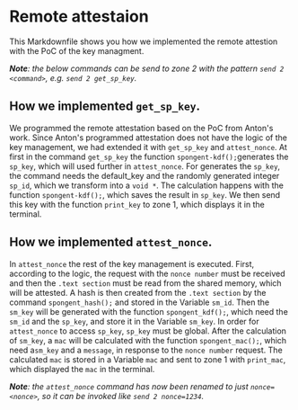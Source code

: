 # Remote attestaion
This Markdownfile shows you how we implemented the remote attestion with the PoC of the key managment.

_**Note**: the below commands can be send to zone 2 with the pattern `send 2 <command>`, e.g. `send 2 get_sp_key`._

## How we implemented ```get_sp_key```.
We programmed the remote attestation based on the PoC from Anton's work. Since Anton's programmed attestation does not have the logic of the key management, we had extended it with ```get_sp_key``` and ```attest_nonce```. At first in the command ```get_sp_key``` the function ```spongent-kdf();```generates the ```sp_key```, which will used further in ```attest_nonce```. For generates the ```sp_key```, the command needs the default_key and the randomly generated integer ```sp_id```, which we transform into a ```void *```. The calculation happens with the function ```spongent-kdf();```, which saves the result in ```sp_key```. We then send this key with the function ```print_key``` to zone 1, which displays it in the terminal.

## How we implemented ```attest_nonce```.
In ```attest_nonce``` the rest of the key management is executed. First, according to the logic, the request with the ```nonce number``` must be received and then the ```.text section``` must be read from the shared memory, which will be attested. A hash is then created from the ```.text section``` by the command ```spongent_hash();``` and stored in the Variable ```sm_id```. Then the  ```sm_key``` will be generated with the function ```spongent_kdf();```, which need the ```sm_id``` and the ```sp_key```, and store it in the Variable ```sm_key```. In order for ```attest_nonce``` to access ```sp_key```, ```sp_key``` must be global. After the calculation of ```sm_key```, a ```mac``` will be calculated with the function ```spongent_mac();```, which need a```sm_key``` and a ```message```, in response to the ```nonce number``` request. The calculated ```mac``` is stored in a Variable ```mac``` and sent to zone 1 with ```print_mac```, which displayed the ```mac``` in the terminal.  

_**Note**: the `attest_nonce` command has now been renamed to just `nonce=<nonce>`, so it can be invoked like `send 2 nonce=1234`._
